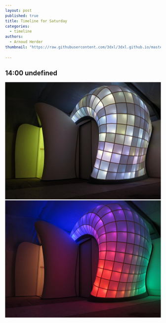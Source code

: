 ```yaml
---
layout: post
published: true
title: Timeline for Saturday
categories:
  - timeline
authors:
  - Arnoud Herder
thumbnail: "https://raw.githubusercontent.com/3dxl/3dxl.github.io/master/photos/2015-02-28/00_green01.mini.jpg"

---
```


## 14:00 undefined
![](https://raw.githubusercontent.com/3dxl/3dxl.github.io/master/photos/2015-02-28/00_green01.midi.jpg)
![](https://raw.githubusercontent.com/3dxl/3dxl.github.io/master/photos/2015-02-28/01_img_5256.midi.jpg)

 		 	   		  